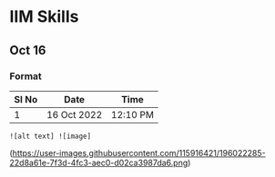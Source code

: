 # IIM Skills
## Oct 16
### Format

|Sl No| Date | Time |
|-----|------|------|
| 1   | 16 Oct 2022| 12:10 PM|

	![alt text] ![image]
  (https://user-images.githubusercontent.com/115916421/196022285-22d8a61e-7f3d-4fc3-aec0-d02ca3987da6.png)
